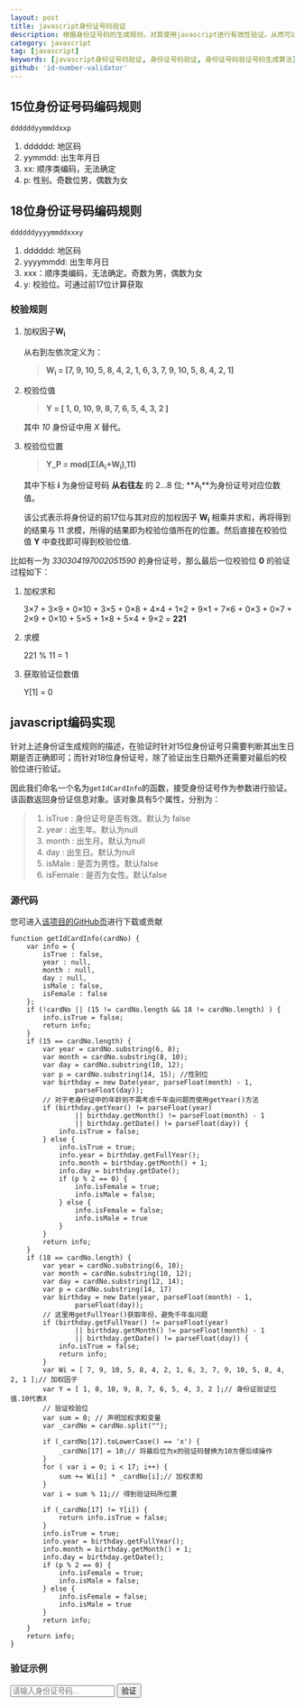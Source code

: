 ```yaml
---
layout: post
title: javascript身份证号码验证
description: 根据身份证号码的生成规则，对其使用javascript进行有效性验证。从而可以在web应用中针对用户输入的身份证号码进行客户端验证
category: javascript
tag: [javascript]
keywords: [javascript身份证号码验证, 身份证号码验证, 身份证号码验证号码生成算法]
github: 'id-number-validator'
---
```


## 15位身份证号码编码规则

    ddddddyymmddxxp

1. dddddd: 地区码
2. yymmdd: 出生年月日
3. xx: 顺序类编码，无法确定
4. p: 性别。奇数位男，偶数为女

## 18位身份证号码编码规则

    ddddddyyyymmddxxxy
    
1. dddddd: 地区码
2. yyyymmdd: 出生年月日
3. xxx：顺序类编码，无法确定。奇数为男，偶数为女
4. y: 校验位。可通过前17位计算获取

### 校验规则

1. 加权因子**W<sub>i</sub>**

    从右到左依次定义为：

    > **W<sub>i</sub> = [7, 9, 10, 5, 8, 4, 2, 1, 6, 3, 7, 9, 10, 5, 8, 4, 2, 1]**

2. 校验位值
    
    > **Y = [ 1, 0, 10, 9, 8, 7, 6, 5, 4, 3, 2 ]**

    其中 *10* 身份证中用 *X* 替代。

3. 校验位位置

    > **Y_P = mod(&#931;(A<sub>i</sub>+W<sub>i</sub>),11)**

    其中下标 **i** 为身份证号码 **从右往左** 的 2...8 位;  **A<sub>i</sub>**为身份证号对应位数值。
    
    该公式表示将身份证的前17位与其对应的加权因子 **W<sub>i</sub>** 相乘并求和，再将得到的结果与 11 求模，所得的结果即为校验位值所在的位置。然后直接在校验位值 **Y** 中查找即可得到校验位值.
    

比如有一为 _330304197002051590_ 的身份证号，那么最后一位校验位 **0** 的验证过程如下：

1. 加权求和

    3×7 + 3×9 + 0×10 + 3×5 + 0×8 + 4×4 + 1×2 + 9×1 + 7×6 + 0×3 + 0×7 + 2×9 + 0×10 + 5×5 + 1×8 + 5×4 + 9×2  = **221**
        
2. 求模

    221 % 11 = 1

3. 获取验证位数值

    Y[1] = 0

## javascript编码实现

针对上述身份证生成规则的描述，在验证时针对15位身份证号只需要判断其出生日期是否正确即可；而针对18位身份证号，除了验证出生日期外还需要对最后的校验位进行验证。

因此我们命名一个名为`getIdCardInfo`的函数，接受身份证号作为参数进行验证。该函数返回身份证信息对象。该对象具有5个属性，分别为：

> 1. isTrue : 身份证号是否有效。默认为 false
> 2. year : 出生年。默认为null
> 3. month : 出生月。默认为null
> 4. day : 出生日。默认为null
> 5. isMale : 是否为男性。默认false
> 6. isFemale : 是否为女性。默认false

### 源代码

您可进入[该项目的GitHub页](https://github.com/oxcow/id-number-validator)进行下载或贡献

	function getIdCardInfo(cardNo) {
		var info = {
			isTrue : false,
			year : null,
			month : null,
			day : null,
			isMale : false,
			isFemale : false
		};
		if (!cardNo || (15 != cardNo.length && 18 != cardNo.length) ) {
			info.isTrue = false;
			return info;
		}
		if (15 == cardNo.length) {
			var year = cardNo.substring(6, 8);
			var month = cardNo.substring(8, 10);
			var day = cardNo.substring(10, 12);
			var p = cardNo.substring(14, 15); //性别位
			var birthday = new Date(year, parseFloat(month) - 1,
					parseFloat(day));
			// 对于老身份证中的年龄则不需考虑千年虫问题而使用getYear()方法  
			if (birthday.getYear() != parseFloat(year)
					|| birthday.getMonth() != parseFloat(month) - 1
					|| birthday.getDate() != parseFloat(day)) {
				info.isTrue = false;
			} else {
				info.isTrue = true;
				info.year = birthday.getFullYear();
				info.month = birthday.getMonth() + 1;
				info.day = birthday.getDate();
				if (p % 2 == 0) {
					info.isFemale = true;
					info.isMale = false;
				} else {
					info.isFemale = false;
					info.isMale = true
				}
			}
			return info;
		}
		if (18 == cardNo.length) {
			var year = cardNo.substring(6, 10);
			var month = cardNo.substring(10, 12);
			var day = cardNo.substring(12, 14);
			var p = cardNo.substring(14, 17)
			var birthday = new Date(year, parseFloat(month) - 1,
					parseFloat(day));
			// 这里用getFullYear()获取年份，避免千年虫问题
			if (birthday.getFullYear() != parseFloat(year)
					|| birthday.getMonth() != parseFloat(month) - 1
					|| birthday.getDate() != parseFloat(day)) {
				info.isTrue = false;
				return info;
			}
			var Wi = [ 7, 9, 10, 5, 8, 4, 2, 1, 6, 3, 7, 9, 10, 5, 8, 4, 2, 1 ];// 加权因子  
			var Y = [ 1, 0, 10, 9, 8, 7, 6, 5, 4, 3, 2 ];// 身份证验证位值.10代表X 
			// 验证校验位
			var sum = 0; // 声明加权求和变量
			var _cardNo = cardNo.split("");

			if (_cardNo[17].toLowerCase() == 'x') {
				_cardNo[17] = 10;// 将最后位为x的验证码替换为10方便后续操作  
			}
			for ( var i = 0; i < 17; i++) {
				sum += Wi[i] * _cardNo[i];// 加权求和  
			}
			var i = sum % 11;// 得到验证码所位置

			if (_cardNo[17] != Y[i]) {
				return info.isTrue = false;
			}
			info.isTrue = true;
			info.year = birthday.getFullYear();
			info.month = birthday.getMonth() + 1;
			info.day = birthday.getDate();
			if (p % 2 == 0) {
				info.isFemale = true;
				info.isMale = false;
			} else {
				info.isFemale = false;
				info.isMale = true
			}
			return info;
		}
		return info;
	}


<script type='text/javascript'>
    function getIdCardInfo(cardNo) {
		var info = {
			isTrue : false,
			year : null,
			month : null,
			day : null,
			isMale : false,
			isFemale : false
		};
		if (!cardNo && 15 != cardNo.length && 18 != cardNo.length) {
			info.isTrue = false;
			return info;
		}
		if (15 == cardNo.length) {
			var year = cardNo.substring(6, 8);
			var month = cardNo.substring(8, 10);
			var day = cardNo.substring(10, 12);
			var p = cardNo.substring(14, 15); //性别位
			var birthday = new Date(year, parseFloat(month) - 1,
					parseFloat(day));
			// 对于老身份证中的年龄则不需考虑千年虫问题而使用getYear()方法  
			if (birthday.getYear() != parseFloat(year)
					|| birthday.getMonth() != parseFloat(month) - 1
					|| birthday.getDate() != parseFloat(day)) {
				info.isTrue = false;
			} else {
				info.isTrue = true;
				info.year = birthday.getFullYear();
				info.month = birthday.getMonth() + 1;
				info.day = birthday.getDate();
				if (p % 2 == 0) {
					info.isFemale = true;
					info.isMale = false;
				} else {
					info.isFemale = false;
					info.isMale = true
				}
			}
			return info;
		}
		if (18 == cardNo.length) {
			var year = cardNo.substring(6, 10);
			var month = cardNo.substring(10, 12);
			var day = cardNo.substring(12, 14);
			var p = cardNo.substring(14, 17)
			var birthday = new Date(year, parseFloat(month) - 1,
					parseFloat(day));
			// 这里用getFullYear()获取年份，避免千年虫问题
			if (birthday.getFullYear() != parseFloat(year)
					|| birthday.getMonth() != parseFloat(month) - 1
					|| birthday.getDate() != parseFloat(day)) {
				info.isTrue = false;
				return info;
			}
			var Wi = [ 7, 9, 10, 5, 8, 4, 2, 1, 6, 3, 7, 9, 10, 5, 8, 4, 2, 1 ];// 加权因子  
			var Y = [ 1, 0, 10, 9, 8, 7, 6, 5, 4, 3, 2 ];// 身份证验证位值.10代表X 
			// 验证校验位
			var sum = 0; // 声明加权求和变量
			var _cardNo = cardNo.split("");

			if (_cardNo[17].toLowerCase() == 'x') {
				_cardNo[17] = 10;// 将最后位为x的验证码替换为10方便后续操作  
			}
			for ( var i = 0; i < 17; i++) {
				sum += Wi[i] * _cardNo[i];// 加权求和  
			}
			var i = sum % 11;// 得到验证码所位置

			if (_cardNo[17] != Y[i]) {
				return info.isTrue = false;
			}
			info.isTrue = true;
			info.year = birthday.getFullYear();
			info.month = birthday.getMonth() + 1;
			info.day = birthday.getDate();
			if (p % 2 == 0) {
				info.isFemale = true;
				info.isMale = false;
			} else {
				info.isFemale = false;
				info.isMale = true
			}
			return info;
		}
		return info;
	}
</script>
<script type="text/javascript">
    function validateNo(){
        var cardNo = document.getElementById('cardNo').value;
        var cardInfo = getIdCardInfo(cardNo);
        var showInfo = '';
        if(cardInfo.isTrue){
             showInfo = '<span class="text-success">验证通过！</span>';
             if(cardInfo.isMale){
                showInfo += '<span class="text-info">男,生于	' + cardInfo.year + '.' + cardInfo.month + '.' + cardInfo.day + '</span>';
             }
             if(cardInfo.isFemale){
                showInfo += '<span class="text-info">女,生于	' + cardInfo.year + '.' + cardInfo.month + '.' + cardInfo.day + '</span>';
             }
        }else{
            showInfo = '<span class="text-error">号码无效！</span>';
        }
        document.getElementById('cardInfo').innerHTML = showInfo;
    }
</script>

### 验证示例

<div class="row-fluid">
	<div class="input-append">
  		<input id='cardNo' type="text" placeholder="请输入身份证号码...">
  		<button class="btn" type="button" onclick="validateNo();">验证</button>
	</div>
	<div id="cardInfo" style="margin-left:20px;display:inline"></div>
</div>